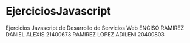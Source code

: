 # EjerciciosJavascript
Ejercicios Javascript de Desarrollo de Servicios Web
ENCISO RAMIREZ DANIEL ALEXIS 21400673
RAMIREZ LOPEZ ADILENI 20400803
